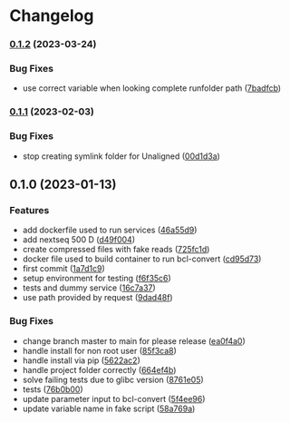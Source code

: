 # Changelog

### [0.1.2](https://www.github.com/clinical-genomics-uppsala/arteria-bclconvert/compare/v0.1.1...v0.1.2) (2023-03-24)


### Bug Fixes

* use correct variable when looking complete runfolder path ([7badfcb](https://www.github.com/clinical-genomics-uppsala/arteria-bclconvert/commit/7badfcb530e1db2f3fe34f45cc0ce7e2000faab3))

### [0.1.1](https://www.github.com/clinical-genomics-uppsala/arteria-bclconvert/compare/v0.1.0...v0.1.1) (2023-02-03)


### Bug Fixes

* stop creating symlink folder for Unaligned ([00d1d3a](https://www.github.com/clinical-genomics-uppsala/arteria-bclconvert/commit/00d1d3a3f17d1fb71a104754e8646e42f4db9a5e))

## 0.1.0 (2023-01-13)


### Features

* add dockerfile used to run services ([46a55d9](https://www.github.com/clinical-genomics-uppsala/arteria-bclconvert/commit/46a55d9ed8f2bd1fed5bed9a4d397b9d684cf07f))
* add nextseq 500 D ([d49f004](https://www.github.com/clinical-genomics-uppsala/arteria-bclconvert/commit/d49f0040037155872ecd2053ba85e5af8b343728))
* create compressed files with fake reads ([725fc1d](https://www.github.com/clinical-genomics-uppsala/arteria-bclconvert/commit/725fc1dccc1e647c02d1a097d10b5ee928c47d18))
* docker file used to build container to run bcl-convert ([cd95d73](https://www.github.com/clinical-genomics-uppsala/arteria-bclconvert/commit/cd95d733dabd0baba42af16c8924baec1b0a9dcc))
* first commit ([1a7d1c9](https://www.github.com/clinical-genomics-uppsala/arteria-bclconvert/commit/1a7d1c979a2f25ed586b34c6712db9acd40611fb))
* setup environment for testing ([f6f35c6](https://www.github.com/clinical-genomics-uppsala/arteria-bclconvert/commit/f6f35c6436d54ef6bfff4f33f5882aef52002831))
* tests and dummy service ([16c7a37](https://www.github.com/clinical-genomics-uppsala/arteria-bclconvert/commit/16c7a3769f6ad2a5dd9d9d5d064982c1445c9064))
* use path provided by request ([9dad48f](https://www.github.com/clinical-genomics-uppsala/arteria-bclconvert/commit/9dad48f7d17990a2e144437a12bba48b689714ec))


### Bug Fixes

* change branch master to main for please release ([ea0f4a0](https://www.github.com/clinical-genomics-uppsala/arteria-bclconvert/commit/ea0f4a0c91df306e1d77f3676f6fee725842967e))
* handle install for non root user ([85f3ca8](https://www.github.com/clinical-genomics-uppsala/arteria-bclconvert/commit/85f3ca8e6f49ad38c49dbac6950cc97a64fcdc50))
* handle install via pip ([5622ac2](https://www.github.com/clinical-genomics-uppsala/arteria-bclconvert/commit/5622ac2d7ad8a380b5a0add60fb87c303e63013a))
* handle project folder correctly ([664ef4b](https://www.github.com/clinical-genomics-uppsala/arteria-bclconvert/commit/664ef4b326f6c9ae364301dbb0de6a7f2454faf1))
* solve failing tests due to glibc version ([8761e05](https://www.github.com/clinical-genomics-uppsala/arteria-bclconvert/commit/8761e050558c9d15bc503d5b9ffbb893c07dbb15))
* tests ([76b0b00](https://www.github.com/clinical-genomics-uppsala/arteria-bclconvert/commit/76b0b004d6b3088608e9129c106293cde725cccd))
* update parameter input to bcl-convert ([5f4ee96](https://www.github.com/clinical-genomics-uppsala/arteria-bclconvert/commit/5f4ee96f13886b0106afd490cfb50159fafcd16f))
* update variable name in fake script ([58a769a](https://www.github.com/clinical-genomics-uppsala/arteria-bclconvert/commit/58a769a516a7be1da3b0e184b41d523656cccb5a))
